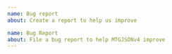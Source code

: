 ```yaml
---
name: Bug report
about: Create a report to help us improve

name: Bug Report
about: File a bug report to help MTGJSONv4 improve
---
```


<!-- Thanks for helping to improve MTGJSONv4! If you have any questions, please don't hesitate to ask! -->
